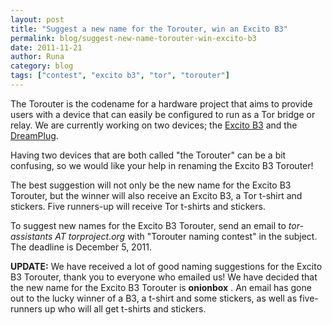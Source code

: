 ```yaml
---
layout: post
title: "Suggest a new name for the Torouter, win an Excito B3"
permalink: blog/suggest-new-name-torouter-win-excito-b3
date: 2011-11-21
author: Runa
category: blog
tags: ["contest", "excito b3", "tor", "torouter"]
---
```


The Torouter is the codename for a hardware project that aims to provide users with a device that can easily be configured to run as a Tor bridge or relay. We are currently working on two devices; the [Excito B3](https://www.excito.com/node/9) and the [DreamPlug](https://www.globalscaletechnologies.com/c-5-dreamplugs.aspx).

Having two devices that are both called "the Torouter" can be a bit confusing, so we would like your help in renaming the Excito B3 Torouter!

The best suggestion will not only be the new name for the Excito B3 Torouter, but the winner will also receive an Excito B3, a Tor t-shirt and stickers. Five runners-up will receive Tor t-shirts and stickers.

To suggest new names for the Excito B3 Torouter, send an email to _tor-assistants AT torproject.org_ with "Torouter naming contest" in the subject. The deadline is December 5, 2011.

**UPDATE:** We have received a lot of good naming suggestions for the Excito B3 Torouter, thank you to everyone who emailed us! We have decided that the new name for the Excito B3 Torouter is **onionbox** . An email has gone out to the lucky winner of a B3, a t-shirt and some stickers, as well as five-runners up who will all get t-shirts and stickers.

